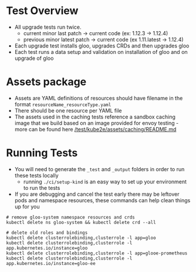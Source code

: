 # Test Overview 
- All upgrade tests run twice. 
    - current minor last patch -> current code (ex: 1.12.3 -> 1.12.4)
    - previous minor latest patch -> current code (ex 1.11.latest -> 1.12.4)
- Each upgrade test installs gloo, upgrades CRDs and then upgrades gloo
- Each test runs a data setup and validation on installation of gloo and on upgrade of gloo

# Assets package 
- Assets are YAML definitions of resources should have filename in the format `resourceName_resourceType.yaml`
- There should be one resource per YAML file 
- The assets used in the caching tests reference a sandbox caching image that we build based on an image provided for envoy testing - more can be found here [/test/kube2e/assets/caching/README.md](/test/kube2e/assets/caching/README.md)

# Running Tests
- You will need to generate the `_test` and `_output` folders in order to run these tests locally
  - running `./ci/setup-kind` is an easy way to set up your environment to run the tests
- If you are debugging and cancel the test early there may be leftover pods and namespace resources, these commands can help clean things up for you
```
# remove gloo-system namespace resources and crds
kubectl delete ns gloo-system && kubectl delete crd --all

# delete old roles and bindings
kubectl delete clusterrolebinding,clusterrole -l app=gloo
kubectl delete clusterrolebinding,clusterrole -l app.kubernetes.io/instance=gloo
kubectl delete clusterrolebinding,clusterrole -l app=glooe-prometheus 
kubectl delete clusterrolebinding,clusterrole -l app.kubernetes.io/instance=gloo-ee
```
